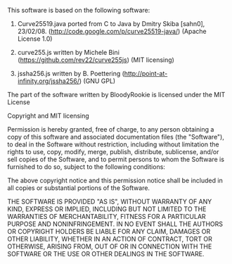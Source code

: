 This software is based on the following software:

1) Curve25519.java ported from C to Java by Dmitry Skiba [sahn0], 23/02/08.
(http://code.google.com/p/curve25519-java/) (Apache License 1.0)

2) curve255.js written by Michele Bini
(https://github.com/rev22/curve255js) (MIT licensing)

3) jssha256.js written by B. Poettering
(http://point-at-infinity.org/jssha256/) (GNU GPL)

The part of the software written by BloodyRookie is licensed under the MIT License

Copyright and MIT licensing

Permission is hereby granted, free of charge, to any person obtaining a copy of this software and associated documentation files (the "Software"), to deal in the Software without restriction, including without limitation the rights to use, copy, modify, merge, publish, distribute, sublicense, and/or sell copies of the Software, and to permit persons to whom the Software is furnished to do so, subject to the following conditions:

The above copyright notice and this permission notice shall be included in all copies or substantial portions of the Software.

THE SOFTWARE IS PROVIDED "AS IS", WITHOUT WARRANTY OF ANY KIND, EXPRESS OR IMPLIED, INCLUDING BUT NOT LIMITED TO THE WARRANTIES OF MERCHANTABILITY, FITNESS FOR A PARTICULAR PURPOSE AND NONINFRINGEMENT. IN NO EVENT SHALL THE AUTHORS OR COPYRIGHT HOLDERS BE LIABLE FOR ANY CLAIM, DAMAGES OR OTHER LIABILITY, WHETHER IN AN ACTION OF CONTRACT, TORT OR OTHERWISE, ARISING FROM, OUT OF OR IN CONNECTION WITH THE SOFTWARE OR THE USE OR OTHER DEALINGS IN THE SOFTWARE.
